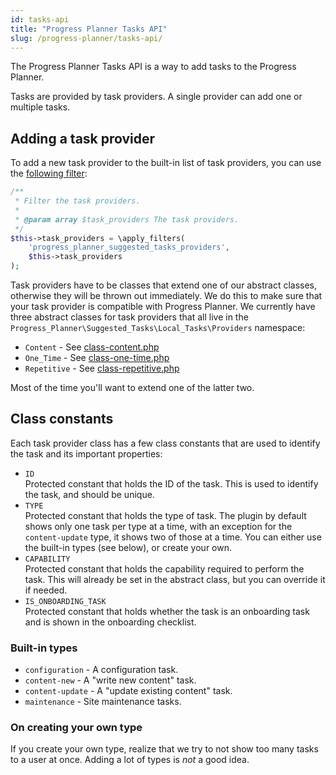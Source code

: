 ```yaml
---
id: tasks-api
title: "Progress Planner Tasks API"
slug: /progress-planner/tasks-api/
---
```


The Progress Planner Tasks API is a way to add tasks to the Progress Planner.

Tasks are provided by task providers. A single provider can add one or multiple tasks. 

## Adding a task provider
To add a new task provider to the built-in list of task providers, you can use the [following filter](https://github.com/ProgressPlanner/progress-planner/blob/main/classes/class-suggested-tasks.php):

```php
/**
 * Filter the task providers.
 *
 * @param array $task_providers The task providers.
 */
$this->task_providers = \apply_filters( 
    'progress_planner_suggested_tasks_providers',
    $this->task_providers
);
```

Task providers have to be classes that extend one of our abstract classes, otherwise they will be thrown out immediately. We do this to make sure that your task provider is compatible with Progress Planner. We currently have three abstract classes for task providers that all live in the `Progress_Planner\Suggested_Tasks\Local_Tasks\Providers` namespace:

- `Content` - See [class-content.php](https://github.com/ProgressPlanner/progress-planner/blob/main/classes/suggested-tasks/local-tasks/providers/class-content.php)
- `One_Time` - See [class-one-time.php](https://github.com/ProgressPlanner/progress-planner/blob/main/classes/suggested-tasks/local-tasks/providers/class-one-time.php)
- `Repetitive` - See [class-repetitive.php](https://github.com/ProgressPlanner/progress-planner/blob/main/classes/suggested-tasks/local-tasks/providers/class-repetitive.php)

Most of the time you'll want to extend one of the latter two.

## Class constants
Each task provider class has a few class constants that are used to identify the task and its important properties:

* `ID`<br/>
  Protected constant that holds the ID of the task. This is used to identify the task, and should be unique.
* `TYPE`<br/>
  Protected constant that holds the type of task. The plugin by default shows only one task per type at a time, with an exception for the `content-update` type, it shows two of those at a time. You can either use the built-in types (see below), or create your own.
* `CAPABILITY`<br/>
  Protected constant that holds the capability required to perform the task. This will already be set in the abstract class, but you can override it if needed.
* `IS_ONBOARDING_TASK`<br/>
  Protected constant that holds whether the task is an onboarding task and is shown in the onboarding checklist.

### Built-in types

- `configuration` - A configuration task.
- `content-new` - A "write new content" task.
- `content-update` - A "update existing content" task.
- `maintenance` - Site maintenance tasks.

### On creating your own type

If you create your own type, realize that we try to not show too many tasks to a user at once. Adding a lot of types is _not_ a good idea.
